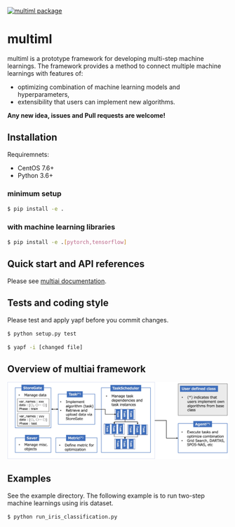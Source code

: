 [![multiml package](https://github.com/UTokyo-ICEPP/multiml/actions/workflows/multiml.yaml/badge.svg)](https://github.com/UTokyo-ICEPP/multiml/actions/workflows/multiml.yaml)

# multiml
multiml is a prototype framework for developing multi-step machine learnings. The framework provides a method to connect multiple machine learnings with features of:
  * optimizing combination of machine learning models and hyperparameters,
  * extensibility that users can implement new algorithms.

**Any new idea, issues and Pull requests are welcome!**

## Installation
Requiremnets:
  * CentOS 7.6+
  * Python 3.6+
 
### minimum setup
```bash
$ pip install -e .
```

### with machine learning libraries
```bash
$ pip install -e .[pytorch,tensorflow]
```

## Quick start and API references
Please see [multiai documentation](https://utokyo-icepp.github.io/multiai-doc/index.html).

## Tests and coding style
Please test and apply yapf before you commit changes.
```bash
$ python setup.py test
```
```bash
$ yapf -i [changed file]
```

## Overview of multiai framework
![Overview of Multi-ai](sphinx/classes.png)

## Examples
See the example directory. The following example is to run two-step machine learnings using iris dataset.

```bash
$ python run_iris_classification.py
```
